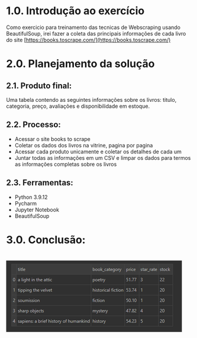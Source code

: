 # 1.0. Introdução ao exercício

Como exercicio para treinamento das tecnicas de Webscraping usando BeautifulSoup, irei fazer a coleta das principais informações de cada livro do site [https://books.toscrape.com/](https://books.toscrape.com/)

# 2.0. Planejamento da solução

## 2.1. Produto final:

Uma tabela contendo as seguintes informações sobre os livros: titulo, categoria, preço, avaliações e disponibilidade em estoque.

## 2.2. Processo:

- Acessar o site books to scrape
- Coletar os dados dos livros na vitrine, pagina por pagina
- Acessar cada produto unicamente e coletar os detalhes de cada um
- Juntar todas as informações em um CSV e limpar os dados para termos as informações completas sobre os livros

## 2.3. Ferramentas:

- Python 3.9.12
- Pycharm
- Jupyter Notebook
- BeautifulSoup

# 3.0. Conclusão:
<h1><img alt="table" title="#logo" src="./img/table1.png" /></h1>